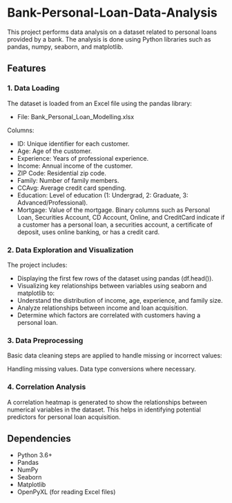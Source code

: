 # Bank-Personal-Loan-Data-Analysis
This project performs data analysis on a dataset related to personal loans provided by a bank. The analysis is done using Python libraries such as pandas, numpy, seaborn, and matplotlib.

## Features
### 1. Data Loading
The dataset is loaded from an Excel file using the pandas library:

- File: Bank_Personal_Loan_Modelling.xlsx
  
Columns:
- ID: Unique identifier for each customer.
- Age: Age of the customer.
- Experience: Years of professional experience.
- Income: Annual income of the customer.
- ZIP Code: Residential zip code.
- Family: Number of family members.
- CCAvg: Average credit card spending.
- Education: Level of education (1: Undergrad, 2: Graduate, 3: Advanced/Professional).
- Mortgage: Value of the mortgage.
Binary columns such as Personal Loan, Securities Account, CD Account, Online, and CreditCard indicate if a customer has a personal loan, a securities account, a certificate of deposit, uses online banking, or has a credit card.
### 2. Data Exploration and Visualization
The project includes:

- Displaying the first few rows of the dataset using pandas (df.head()).
- Visualizing key relationships between variables using seaborn and matplotlib to:
- Understand the distribution of income, age, experience, and family size.
- Analyze relationships between income and loan acquisition.
- Determine which factors are correlated with customers having a personal loan.
### 3. Data Preprocessing
Basic data cleaning steps are applied to handle missing or incorrect values:

Handling missing values.
Data type conversions where necessary.
### 4. Correlation Analysis
A correlation heatmap is generated to show the relationships between numerical variables in the dataset. This helps in identifying potential predictors for personal loan acquisition.

## Dependencies
- Python 3.6+
- Pandas
- NumPy
- Seaborn
- Matplotlib
- OpenPyXL (for reading Excel files)
